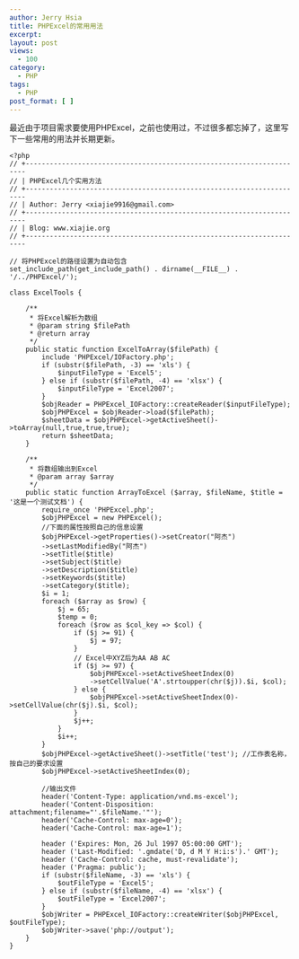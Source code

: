 ```yaml
---
author: Jerry Hsia
title: PHPExcel的常用用法
excerpt:
layout: post
views:
  - 100
category:
  - PHP
tags:
  - PHP
post_format: [ ]
---
```

最近由于项目需求要使用PHPExcel，之前也使用过，不过很多都忘掉了，这里写下一些常用的用法并长期更新。

    <?php
    // +----------------------------------------------------------------------
    // | PHPExcel几个实用方法
    // +----------------------------------------------------------------------
    // | Author: Jerry <xiajie9916@gmail.com>
    // +----------------------------------------------------------------------
    // | Blog: www.xiajie.org
    // +----------------------------------------------------------------------
    
    // 将PHPExcel的路径设置为自动包含
    set_include_path(get_include_path() . dirname(__FILE__) . '/../PHPExcel/');
    
    class ExcelTools {
    
        /**
         * 将Excel解析为数组
         * @param string $filePath
         * @return array
         */
        public static function ExcelToArray($filePath) {
            include 'PHPExcel/IOFactory.php';
            if (substr($filePath, -3) == 'xls') {
                $inputFileType = 'Excel5';
            } else if (substr($filePath, -4) == 'xlsx') {
                $inputFileType = 'Excel2007';
            }
            $objReader = PHPExcel_IOFactory::createReader($inputFileType);
            $objPHPExcel = $objReader->load($filePath);
            $sheetData = $objPHPExcel->getActiveSheet()->toArray(null,true,true,true);
            return $sheetData;
        }
    
        /**
         * 将数组输出到Excel
         * @param array $array
         */
        public static function ArrayToExcel ($array, $fileName, $title = '这是一个测试文档') {
            require_once 'PHPExcel.php';
            $objPHPExcel = new PHPExcel();
            //下面的属性按照自己的信息设置
            $objPHPExcel->getProperties()->setCreator("阿杰")
            ->setLastModifiedBy("阿杰")
            ->setTitle($title)
            ->setSubject($title)
            ->setDescription($title)
            ->setKeywords($title)
            ->setCategory($title);
            $i = 1;
            foreach ($array as $row) {
                $j = 65;
                $temp = 0;
                foreach ($row as $col_key => $col) {
                    if ($j >= 91) {
                        $j = 97;
                    }
                    // Excel中XYZ后为AA AB AC
                    if ($j >= 97) {
                        $objPHPExcel->setActiveSheetIndex(0)
                        ->setCellValue('A'.strtoupper(chr($j)).$i, $col);
                    } else {
                        $objPHPExcel->setActiveSheetIndex(0)->setCellValue(chr($j).$i, $col);
                    }
                    $j++;
                }
                $i++;
            }
            $objPHPExcel->getActiveSheet()->setTitle('test'); //工作表名称，按自己的要求设置
            $objPHPExcel->setActiveSheetIndex(0);
    
            //输出文件
            header('Content-Type: application/vnd.ms-excel');
            header('Content-Disposition: attachment;filename="'.$fileName.'"');
            header('Cache-Control: max-age=0');
            header('Cache-Control: max-age=1');
    
            header ('Expires: Mon, 26 Jul 1997 05:00:00 GMT');
            header ('Last-Modified: '.gmdate('D, d M Y H:i:s').' GMT');
            header ('Cache-Control: cache, must-revalidate');
            header ('Pragma: public');
            if (substr($fileName, -3) == 'xls') {
                $outFileType = 'Excel5';
            } else if (substr($fileName, -4) == 'xlsx') {
                $outFileType = 'Excel2007';
            }
            $objWriter = PHPExcel_IOFactory::createWriter($objPHPExcel, $outFileType);
            $objWriter->save('php://output');
        }
    }

 